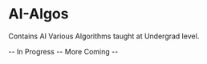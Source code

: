 # AI-Algos
Contains AI Various Algorithms taught at Undergrad level.

-- In Progress -- More Coming --
